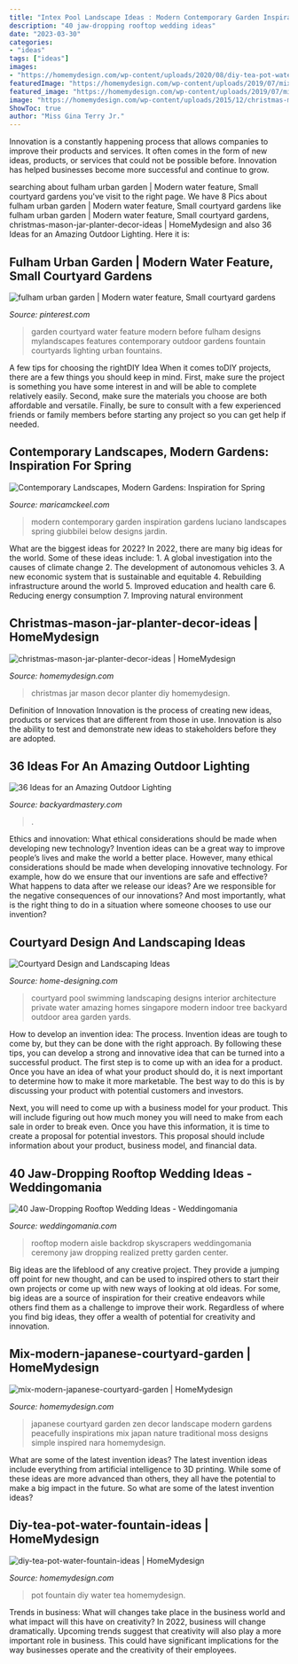 ```yaml
---
title: "Intex Pool Landscape Ideas : Modern Contemporary Garden Inspiration Gardens Luciano Landscapes Spring Giubbilei Below Designs Jardin"
description: "40 jaw-dropping rooftop wedding ideas"
date: "2023-03-30"
categories:
- "ideas"
tags: ["ideas"]
images:
- "https://homemydesign.com/wp-content/uploads/2020/08/diy-tea-pot-water-fountain-ideas.jpg"
featuredImage: "https://homemydesign.com/wp-content/uploads/2019/07/mix-modern-japanese-courtyard-garden.jpg"
featured_image: "https://homemydesign.com/wp-content/uploads/2019/07/mix-modern-japanese-courtyard-garden.jpg"
image: "https://homemydesign.com/wp-content/uploads/2015/12/christmas-mason-jar-planter-decor-ideas.jpg"
ShowToc: true
author: "Miss Gina Terry Jr."
---
```



Innovation is a constantly happening process that allows companies to improve their products and services. It often comes in the form of new ideas, products, or services that could not be possible before. Innovation has helped businesses become more successful and continue to grow.

	

		
searching about fulham urban garden | Modern water feature, Small courtyard gardens you've visit to the right page. We have 8 Pics about fulham urban garden | Modern water feature, Small courtyard gardens like fulham urban garden | Modern water feature, Small courtyard gardens, christmas-mason-jar-planter-decor-ideas | HomeMydesign and also 36 Ideas for an Amazing Outdoor Lighting. Here it is:
		
    
## Fulham Urban Garden | Modern Water Feature, Small Courtyard Gardens

<img loading=lazy src="https://i.pinimg.com/736x/c5/b5/8e/c5b58ec2952002fdbd9930636ad6f91d.jpg" onerror="this.onerror=null;this.src='https://tse2.mm.bing.net/th?id=OIP.fWTuJhBd231-PZVndbEpgwAAAA&amp;pid=15.1';" alt="fulham urban garden | Modern water feature, Small courtyard gardens">

_Source: pinterest.com_

>garden courtyard water feature modern before fulham designs mylandscapes features contemporary outdoor gardens fountain courtyards lighting urban fountains. 

	

A few tips for choosing the rightDIY Idea
When it comes toDIY projects, there are a few things you should keep in mind. First, make sure the project is something you have some interest in and will be able to complete relatively easily. Second, make sure the materials you choose are both affordable and versatile. Finally, be sure to consult with a few experienced friends or family members before starting any project so you can get help if needed.

    
## Contemporary Landscapes, Modern Gardens: Inspiration For Spring

<img loading=lazy src="http://maricamckeel.com/wp-content/uploads/2015/03/luciano-giubbilei3-652x1024.jpg" onerror="this.onerror=null;this.src='https://tse3.mm.bing.net/th?id=OIP.NHTgi1CtU5kTNsBTv4GY5gHaLo&amp;pid=15.1';" alt="Contemporary Landscapes, Modern Gardens: Inspiration for Spring">

_Source: maricamckeel.com_

>modern contemporary garden inspiration gardens luciano landscapes spring giubbilei below designs jardin. 

	

What are the biggest ideas for 2022?
In 2022, there are many big ideas for the world. Some of these ideas include: 1. A global investigation into the causes of climate change 2. The development of autonomous vehicles 3. A new economic system that is sustainable and equitable 4. Rebuilding infrastructure around the world 5. Improved education and health care 6. Reducing energy consumption 7. Improving natural environment 
    
## Christmas-mason-jar-planter-decor-ideas | HomeMydesign

<img loading=lazy src="https://homemydesign.com/wp-content/uploads/2015/12/christmas-mason-jar-planter-decor-ideas.jpg" onerror="this.onerror=null;this.src='https://tse2.mm.bing.net/th?id=OIP.xX8H3_Uo_-apgX1SvK6vFQHaL2&amp;pid=15.1';" alt="christmas-mason-jar-planter-decor-ideas | HomeMydesign">

_Source: homemydesign.com_

>christmas jar mason decor planter diy homemydesign. 

	

Definition of Innovation
Innovation is the process of creating new ideas, products or services that are different from those in use. Innovation is also the ability to test and demonstrate new ideas to stakeholders before they are adopted.

    
## 36 Ideas For An Amazing Outdoor Lighting

<img loading=lazy src="https://backyardmastery.com/wp-content/uploads/2017/05/17-outdoor-lighting.jpg" onerror="this.onerror=null;this.src='https://tse1.mm.bing.net/th?id=OIP.VLZ4KnsTYYJJqGXrJWxBRgAAAA&amp;pid=15.1';" alt="36 Ideas for an Amazing Outdoor Lighting">

_Source: backyardmastery.com_

>. 

	

Ethics and innovation: What ethical considerations should be made when developing new technology?
Invention ideas can be a great way to improve people’s lives and make the world a better place. However, many ethical considerations should be made when developing innovative technology. For example, how do we ensure that our inventions are safe and effective? What happens to data after we release our ideas? Are we responsible for the negative consequences of our innovations? And most importantly, what is the right thing to do in a situation where someone chooses to use our invention?

    
## Courtyard Design And Landscaping Ideas

<img loading=lazy src="http://cdn.home-designing.com/wp-content/uploads/2010/10/Amazing-Courtyard-design-with-swimming-pool.jpg" onerror="this.onerror=null;this.src='https://tse2.mm.bing.net/th?id=OIP.GrQKI-33KH5NIogFFzPaVwHaJ3&amp;pid=15.1';" alt="Courtyard Design and Landscaping Ideas">

_Source: home-designing.com_

>courtyard pool swimming landscaping designs interior architecture private water amazing homes singapore modern indoor tree backyard outdoor area garden yards. 

	

How to develop an invention idea: The process.
Invention ideas are tough to come by, but they can be done with the right approach. By following these tips, you can develop a strong and innovative idea that can be turned into a successful product.
The first step is to come up with an idea for a product. Once you have an idea of what your product should do, it is next important to determine how to make it more marketable. The best way to do this is by discussing your product with potential customers and investors.

Next, you will need to come up with a business model for your product. This will include figuring out how much money you will need to make from each sale in order to break even. Once you have this information, it is time to create a proposal for potential investors. This proposal should include information about your product, business model, and financial data.

    
## 40 Jaw-Dropping Rooftop Wedding Ideas - Weddingomania

<img loading=lazy src="https://i.weddingomania.com/2016/10/06-modern-wedding-aisle-with-skyscrapers-in-the-backdrop.jpg" onerror="this.onerror=null;this.src='https://tse2.mm.bing.net/th?id=OIP.8XdAuRT5cBCzzN_XJvDAcQHaLF&amp;pid=15.1';" alt="40 Jaw-Dropping Rooftop Wedding Ideas - Weddingomania">

_Source: weddingomania.com_

>rooftop modern aisle backdrop skyscrapers weddingomania ceremony jaw dropping realized pretty garden center. 

	

Big ideas are the lifeblood of any creative project. They provide a jumping off point for new thought, and can be used to inspired others to start their own projects or come up with new ways of looking at old ideas. For some, big ideas are a source of inspiration for their creative endeavors while others find them as a challenge to improve their work. Regardless of where you find big ideas, they offer a wealth of potential for creativity and innovation.

    
## Mix-modern-japanese-courtyard-garden | HomeMydesign

<img loading=lazy src="https://homemydesign.com/wp-content/uploads/2019/07/mix-modern-japanese-courtyard-garden.jpg" onerror="this.onerror=null;this.src='https://tse1.mm.bing.net/th?id=OIP.XrbvRCL5fiWUaUUua5lFFAHaLH&amp;pid=15.1';" alt="mix-modern-japanese-courtyard-garden | HomeMydesign">

_Source: homemydesign.com_

>japanese courtyard garden zen decor landscape modern gardens peacefully inspirations mix japan nature traditional moss designs simple inspired nara homemydesign. 

	

What are some of the latest invention ideas?
The latest invention ideas include everything from artificial intelligence to 3D printing. While some of these ideas are more advanced than others, they all have the potential to make a big impact in the future. So what are some of the latest invention ideas?

    
## Diy-tea-pot-water-fountain-ideas | HomeMydesign

<img loading=lazy src="https://homemydesign.com/wp-content/uploads/2020/08/diy-tea-pot-water-fountain-ideas.jpg" onerror="this.onerror=null;this.src='https://tse3.mm.bing.net/th?id=OIP._RKKfe2h3W-xdOVcQafKTAHaJ4&amp;pid=15.1';" alt="diy-tea-pot-water-fountain-ideas | HomeMydesign">

_Source: homemydesign.com_

>pot fountain diy water tea homemydesign. 

	

Trends in business: What will changes take place in the business world and what impact will this have on creativity?
In 2022, business will change dramatically. Upcoming trends suggest that creativity will also play a more important role in business. This could have significant implications for the way businesses operate and the creativity of their employees.

